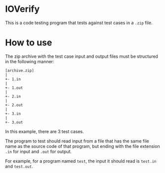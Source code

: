 # IOVerify

This is a code testing program that tests against test cases in a `.zip` file.

# How to use

The zip archive with the test case input and output files must be structured in the following manner:
```
[archive.zip]
|
+- 1.in
|
+- 1.out
|
+- 2.in
|
+- 2.out
|
+- 3.in
|
+- 3.out
```

In this example, there are 3 test cases.

The program to test should read input from a file that has the same file name as the source code of that program, but ending with the
file extension `.in` for input and `.out` for output.

For example, for a program named `test`, the input it should read is `test.in` and `test.out`.